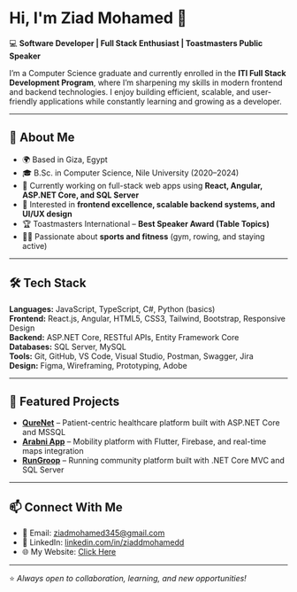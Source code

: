 # Hi, I'm Ziad Mohamed 👋  

💻 **Software Developer | Full Stack Enthusiast | Toastmasters Public Speaker**  

I’m a Computer Science graduate and currently enrolled in the **ITI Full Stack Development Program**, where I’m sharpening my skills in modern frontend and backend technologies. I enjoy building efficient, scalable, and user-friendly applications while constantly learning and growing as a developer.  

---

## 🚀 About Me  
- 🌍 Based in Giza, Egypt  
- 🎓 B.Sc. in Computer Science, Nile University (2020–2024)  
- 🔭 Currently working on full-stack web apps using **React, Angular, ASP.NET Core, and SQL Server**  
- 🎯 Interested in **frontend excellence, scalable backend systems, and UI/UX design**  
- 🏆 Toastmasters International – **Best Speaker Award (Table Topics)**
- 🏋️‍♂️ Passionate about **sports and fitness** (gym, rowing, and staying active)  


---

## 🛠️ Tech Stack  

**Languages:** JavaScript, TypeScript, C#, Python (basics)  
**Frontend:** React.js, Angular, HTML5, CSS3, Tailwind, Bootstrap, Responsive Design  
**Backend:** ASP.NET Core, RESTful APIs, Entity Framework Core  
**Databases:** SQL Server, MySQL  
**Tools:** Git, GitHub, VS Code, Visual Studio, Postman, Swagger, Jira  
**Design:** Figma, Wireframing, Prototyping, Adobe  

---

## 📌 Featured Projects  
- **[QureNet](https://qurenet.com/)** – Patient-centric healthcare platform built with ASP.NET Core and MSSQL  
- **[Arabni App](https://www.figma.com/proto/IS5GgZmgNT7F0jTtaUWYJZ/Arabni-Screens?node-id=0-1453&t=YIXK0usThtofciI8-1)** – Mobility platform with Flutter, Firebase, and real-time maps integration  
- **[RunGroop](https://rungroop.com/)** – Running community platform built with .NET Core MVC and SQL Server  

---

## 📫 Connect With Me  
- 📧 Email: [ziadmohamed345@gmail.com](mailto:ziadmohamed345@gmail.com)  
- 💼 LinkedIn: [linkedin.com/in/ziaddmohamedd](https://linkedin.com/in/ziaddmohamedd)  
- 🌐 My Website: [Click Here]([https://ziadmohamed.me](https://personal-website-alpha-navy.vercel.app/))  

---

⭐️ *Always open to collaboration, learning, and new opportunities!*  
